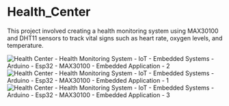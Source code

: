 # Health_Center

This project involved creating a health monitoring system using MAX30100 and DHT11 sensors to track vital signs such as heart rate, oxygen levels, and temperature.


![Health Center - Health Monitoring System - IoT - Embedded Systems - Arduino - Esp32 - MAX30100 - Embedded Application - 2](https://github.com/user-attachments/assets/8ff0e1bd-c73a-4951-a29f-25d0a164bb90)
![Health Center - Health Monitoring System - IoT - Embedded Systems - Arduino - Esp32 - MAX30100 - Embedded Application - 1](https://github.com/user-attachments/assets/e919a2e8-d60b-4976-b23d-9a3f86bb13a9)
![Health Center - Health Monitoring System - IoT - Embedded Systems - Arduino - Esp32 - MAX30100 - Embedded Application - 3](https://github.com/user-attachments/assets/cc7ec804-ced7-4fd9-8e98-59fdd560982f)
